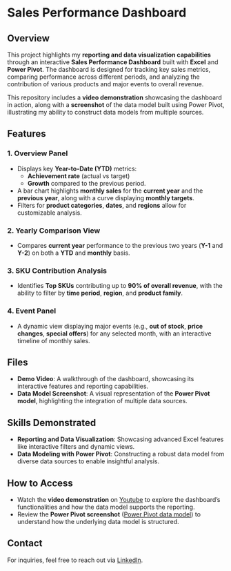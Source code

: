# Sales Performance Dashboard

## Overview

This project highlights my **reporting and data visualization capabilities** through an interactive **Sales Performance Dashboard** built with **Excel** and **Power Pivot**. The dashboard is designed for tracking key sales metrics, comparing performance across different periods, and analyzing the contribution of various products and major events to overall revenue.

This repository includes a **video demonstration** showcasing the dashboard in action, along with a **screenshot** of the data model built using Power Pivot, illustrating my ability to construct data models from multiple sources.

## Features

### 1. **Overview Panel**
   - Displays key **Year-to-Date (YTD)** metrics:
     - **Achievement rate** (actual vs target)
     - **Growth** compared to the previous period.
   - A bar chart highlights **monthly sales** for the **current year** and the **previous year**, along with a curve displaying **monthly targets**.
   - Filters for **product categories**, **dates**, and **regions** allow for customizable analysis.

### 2. **Yearly Comparison View**
   - Compares **current year** performance to the previous two years (**Y-1** and **Y-2**) on both a **YTD** and **monthly** basis.

### 3. **SKU Contribution Analysis**
   - Identifies **Top SKUs** contributing up to **90% of overall revenue**, with the ability to filter by **time period**, **region**, and **product family**.

### 4. **Event Panel**
   - A dynamic view displaying major events (e.g., **out of stock**, **price changes**, **special offers**) for any selected month, with an interactive timeline of monthly sales.

## Files
- **Demo Video**: A walkthrough of the dashboard, showcasing its interactive features and reporting capabilities.
- **Data Model Screenshot**: A visual representation of the **Power Pivot model**, highlighting the integration of multiple data sources.

## Skills Demonstrated
- **Reporting and Data Visualization**: Showcasing advanced Excel features like interactive filters and dynamic views.
- **Data Modeling with Power Pivot**: Constructing a robust data model from diverse data sources to enable insightful analysis.

## How to Access
- Watch the **video demonstration** on [Youtube](https://youtu.be/ZF1mXVcicRw) to explore the dashboard’s functionalities and how the data model supports the reporting.
- Review the **Power Pivot screenshot** ([Power Pivot data model](https://github.com/user-attachments/assets/dc6de062-3ac8-4eb9-840a-6736ef6dae24)) to understand how the underlying data model is structured.

## Contact
For inquiries, feel free to reach out via [LinkedIn](https://www.linkedin.com/in/aminem89/).
